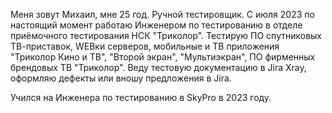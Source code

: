 Меня зовут Михаил, мне 25 год. Ручной тестировщик. C июля 2023 по настоящий момент работаю Инженером по тестированию в отделе приёмочного тестирования НСК "Триколор". Тестирую ПО спутниковых ТВ-приставок, WEBки серверов, мобильные и ТВ приложения "Триколор Кино и ТВ", "Второй экран", "Мультиэкран", ПО фирменных брендовых ТВ "Триколор". Веду тестовую документацию в Jira Xray, оформляю дефекты или вношу предложения в Jira.

Учился на Инженера по тестированию в SkyPro в 2023 году.
